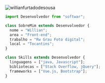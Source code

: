 <!--<img src="https://raw.githubusercontent.com/MicaelliMedeiros/micaellimedeiros/master/image/computer-illustration.png" alt="ilustração de um computador" min-width="400px" max-width="400px" width="400px" align="right">

<p align="left"> 
  Faça uma breve apresentação sua com o seu nome e não esqueça a <strong>sua stack</strong>.<br>
  Diga o que você está fazendo no momento, se trabalha ou estuda.
</p>

<p align="left">
  🦄 Linguagens: **Coloque as linguagens que você desenvolve.**
</p>

<p align="left">
  💼 Ferramentas: **Coloque as suas ferramentas de trabalho.**
</p>

<p align="left">
  💌 Aqui vai uma mensagem para entrar em contato com você: ⤵️
</p>

<p align="left">
  <a href="#" title="Gmail">
  <img src="https://img.shields.io/badge/-Gmail-FF0000?style=flat-square&labelColor=FF0000&logo=gmail&logoColor=white&link=LINK-DO-SEU-GMAIL" alt="Gmail"/></a>
  <a href="#" title="LinkedIn">
  <img src="https://img.shields.io/badge/-Linkedin-0e76a8?style=flat-square&logo=Linkedin&logoColor=white&link=LINK-DO-SEU-LINKEDIN" alt="LinkedIn"/></a>
  <a href="#" title="WhatsApp">
  <img src="https://img.shields.io/badge/-WhatsApp-25d366?style=flat-square&labelColor=25d366&logo=whatsapp&logoColor=white&link=API-DO-SEU-WHATSAPP" alt="WhatsApp"/></a>
  <a href="#" title="Facebook">
  <img src="https://img.shields.io/badge/-Facebook-3b5998?style=flat-square&labelColor=3b5998&logo=facebook&logoColor=white&link=LINK-DO-SEU-FACEBOOK" alt="Facebook"/></a>
  <a href="#" title="Instagram">
  <img src="https://img.shields.io/badge/-Instagram-DF0174?style=flat-square&labelColor=DF0174&logo=instagram&logoColor=white&link=LINK-DO-SEU-INSTAGRAM" alt="Instagram"/></a>
</p>-->


<!--<img width=100% src="https://capsule-render.vercel.app/api?type=waving&color=00ad6f&height=120&section=header"/>
<img width=100% src="https://capsule-render.vercel.app/api?type=waving&color=0b0b0b&height=120&section=footer"/>-->

<p align="left"> <img src="https://komarev.com/ghpvc/?username=willianfurtadodesousa&label=Profile%20views&color=0e75b6&style=flat" alt="willianfurtadodesousa" /> </p>

```js
import Desenvolvedor from "softwar";

class SobreMim extends Desenvolvedor {
  nome = "Willian";
  area = "Front-end";
  trabalho = "Rw Grau Foto digital";
  local = "Tocantins";
}

class Skills extends Desenvolvedor {
  linguagens = ["java, Javascript"];
  bibliotecas = ["Stack Overflow, jQuery"];
  frameworks = ["Vue.js, Bootstrap"];
}
```


<!--### 🛠️ Languages and Tools:
## hello 🤙
[![My Skills](https://skillicons.dev/icons?i=js,html,css,bootstrap,vscode,figma,linux,git,github,debian,ps)](https://skillicons.dev)

<!--![matrix](https://github.com/user-attachments/assets/b9e144f0-5329-49ff-ae51-25a715cf62c3)-->

<!--
**willianfurtadodesousa/willianfurtadodesousa** is a ✨ _special_ ✨ repository because its `README.md` (this file) appears on your GitHub profile.
Here are some ideas to get you started:

- 🔭 I’m currently working on 
- 🌱 I’m currently learning ...
- 👯 I’m looking to collaborate on ...
- 🤔 I’m looking for help with ...
- 💬 Ask me about ...
- 📫 How to reach me: ...
- 😄 Pronouns: ...
- ⚡ Fun fact: ...
-->
